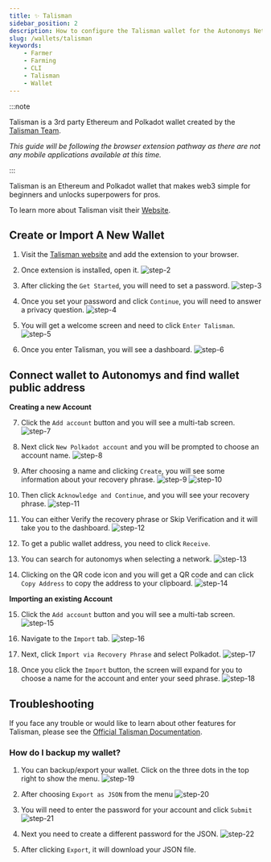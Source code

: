 ```yaml
---
title: ✨ Talisman
sidebar_position: 2
description: How to configure the Talisman wallet for the Autonomys Network
slug: /wallets/talisman
keywords:
    - Farmer
    - Farming
    - CLI
    - Talisman
    - Wallet
---
```


:::note

Talisman is a 3rd party Ethereum and Polkadot wallet created by the [Talisman Team](https://talisman.xyz).

*This guide will be following the browser extension pathway as there are not any mobile applications available at this time.*

:::

Talisman is an Ethereum and Polkadot wallet that makes web3 simple for beginners and unlocks superpowers for pros. 

To learn more about Talisman visit their [Website](https://talisman.xyz).

## Create or Import A New Wallet

1. Visit the [Talisman website](https://talisman.xyz/download) and add the extension to your browser.

2. Once extension is installed, open it.
![step-2](/img/doc-imgs/talisman/Talisman-1.png)

3. After clicking the `Get Started`, you will need to set a password.
![step-3](/img/doc-imgs/talisman/Talisman-2.png)

4. Once you set your password and click `Continue`, you will need to answer a privacy question.
![step-4](/img/doc-imgs/talisman/Talisman-3.png)

5. You will get a welcome screen and need to click `Enter Talisman`.
![step-5](/img/doc-imgs/talisman/Talisman-4.png)

6. Once you enter Talisman, you will see a dashboard.
![step-6](/img/doc-imgs/talisman/Talisman-5.png)

## Connect wallet to Autonomys and find wallet public address

**Creating a new Account**

7. Click the `Add account` button and you will see a multi-tab screen.
![step-7](/img/doc-imgs/talisman/Talisman-6.png)

8. Next click `New Polkadot account` and you will be prompted to choose an account name.
![step-8](/img/doc-imgs/talisman/Talisman-7.png)

9. After choosing a name and clicking `Create`, you will see some information about your recovery phrase. 
![step-9](/img/doc-imgs/talisman/Talisman-8.png)
![step-10](/img/doc-imgs/talisman/Talisman-9.png)

10. Then click `Acknowledge and Continue`, and you will see your recovery phrase.
![step-11](/img/doc-imgs/talisman/Talisman-10.png)

11. You can either Verify the recovery phrase or Skip Verification and it will take you to the dashboard.
![step-12](/img/doc-imgs/talisman/Talisman-11.png)

12. To get a public wallet address, you need to click `Receive`.

13. You can search for autonomys when selecting a network.
![step-13](/img/doc-imgs/talisman/Talisman-12.png)

14. Clicking on the QR code icon and you will get a QR code and can click `Copy Address` to copy the address to your clipboard.
![step-14](/img/doc-imgs/talisman/Talisman-13.png)

**Importing an existing Account**

15. Click the `Add account` button and you will see a multi-tab screen.
![step-15](/img/doc-imgs/talisman/Talisman-6.png) 

16. Navigate to the `Import` tab.
![step-16](/img/doc-imgs/talisman/Talisman-16.png)

17. Next, click `Import via Recovery Phrase` and select Polkadot.
![step-17](/img/doc-imgs/talisman/Talisman-17.png)

18. Once you click the `Import` button, the screen will expand for you to choose a name for the account and enter your seed phrase.
![step-18](/img/doc-imgs/talisman/Talisman-18.png)


## Troubleshooting

If you face any trouble or would like to learn about other features for Talisman, please see the [Official Talisman Documentation](https://docs.talisman.xyz/talisman).


### How do I backup my wallet?

1. You can backup/export your wallet. Click on the three dots in the top right to show the menu.
![step-19](/img/doc-imgs/talisman/Talisman-19.png)

2. After choosing `Export as JSON` from the menu
![step-20](/img/doc-imgs/talisman/Talisman-20.png)

3. You will need to enter the password for your account and click `Submit`
![step-21](/img/doc-imgs/talisman/Talisman-21.png)

4. Next you need to create a different password for the JSON.
![step-22](/img/doc-imgs/talisman/Talisman-22.png)

5. After clicking `Export`, it will download your JSON file.
